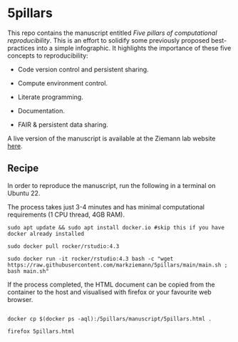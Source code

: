 # 5pillars

This repo contains the manuscript entitled *Five pillars of computational reproducibility*.
This is an effort to solidify some previously proposed best-practices into a simple infographic.
It highlights the importance of these five concepts to reproducibility:

* Code version control and persistent sharing.

* Compute environment control.

* Literate programming.

* Documentation.

* FAIR & persistent data sharing.

A live version of the manuscript is available at the Ziemann lab website [here](https://ziemann-lab.net/public/5pillars/5pillars2.html).

## Recipe

In order to reproduce the manuscript, run the following in a terminal on Ubuntu 22.

The process takes just 3-4 minutes and has minimal computational requirements (1 CPU thread, 4GB RAM).

```
sudo apt update && sudo apt install docker.io #skip this if you have docker already installed

sudo docker pull rocker/rstudio:4.3

sudo docker run -it rocker/rstudio:4.3 bash -c "wget https://raw.githubusercontent.com/markziemann/5pillars/main/main.sh ; bash main.sh"

```

If the process completed, the HTML document can be copied from the container to the host and visualised
with firefox or your favourite web browser.

```

docker cp $(docker ps -aql):/5pillars/manuscript/5pillars.html .

firefox 5pillars.html

```

